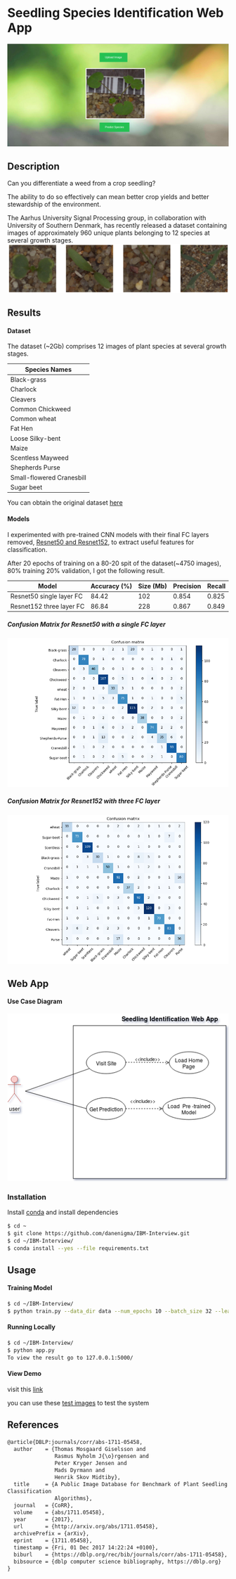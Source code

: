 # Seedling Species Identification Web App
![alt tag](https://github.com/danenigma/IBM-Interview/blob/master/web.png)

## Description
Can you differentiate a weed from a crop seedling?

The ability to do so effectively can mean better crop yields and better stewardship of the environment.

The Aarhus University Signal Processing group, in collaboration with University of Southern Denmark, has recently released a dataset containing images of approximately 960 unique plants belonging to 12 species at several growth stages.
![alt tag](https://github.com/danenigma/IBM-Interview/blob/master/seedlings.png)

## Results


#### Dataset

The dataset (~2Gb) comprises 12 images of plant species at several growth stages.

| Species Names |
| ------------- |
| Black-grass |
| Charlock |
| Cleavers |
| Common Chickweed |
| Common wheat |
| Fat Hen | 
| Loose Silky-bent |
| Maize |
| Scentless Mayweed |
| Shepherds Purse |
| Small-flowered Cranesbill |
| Sugar beet |

You can obtain the original dataset [here](https://vision.eng.au.dk/plant-seedlings-dataset/)
#### Models 

I experimented with pre-trained CNN models with their final FC layers removed, [Resnet50 and Resnet152](https://arxiv.org/abs/1512.03385), to extract useful features for classification.

After 20 epochs of training on a 80-20 spit of the dataset(~4750 images), 80% training 20% validation, I got the following result.


| Model    | Accuracy (%) | Size (Mb) | Precision | Recall |
| -------- | ------------ | --------- | --------- | ------ |
| Resnet50  single layer FC | 84.42 | 102 | 0.854 | 0.825 |
| Resnet152 three layer FC | 86.84 | 228 | 0.867 | 0.849 |
 
##### Confusion Matrix for Resnet50 with a single FC layer 
![alt tag](https://github.com/danenigma/IBM-Interview/blob/master/Figure_1.png)
##### Confusion Matrix for Resnet152 with three FC layer 
![alt tag](https://github.com/danenigma/IBM-Interview/blob/master/Figure_2.png)

## Web App




#### Use Case Diagram
![alt tag](https://github.com/danenigma/IBM-Interview/blob/master/usecase.png)

### Installation

Install [conda](https://conda.io/docs/user-guide/install/index.html) and install dependencies

```sh
$ cd ~
$ git clone https://github.com/danenigma/IBM-Interview.git
$ cd ~/IBM-Interview/
$ conda install --yes --file requirements.txt
```
## Usage
#### Training Model
```sh
$ cd ~/IBM-Interview/
$ python train.py --data_dir data --num_epochs 10 --batch_size 32 --learning_rate 0.001 
```
#### Running Locally
```sh
$ cd ~/IBM-Interview/
$ python app.py
To view the result go to 127.0.0.1:5000/
```
#### View Demo
visit this [link](http://ec2-35-155-215-84.us-west-2.compute.amazonaws.com:5000/)

you can use these [test images](https://github.com/danenigma/IBM-Interview/blob/master/test_images/)
to test the system 



## References

	@article{DBLP:journals/corr/abs-1711-05458,
	  author    = {Thomas Mosgaard Giselsson and
		           Rasmus Nyholm J{\o}rgensen and
		           Peter Kryger Jensen and
		           Mads Dyrmann and
		           Henrik Skov Midtiby},
	  title     = {A Public Image Database for Benchmark of Plant Seedling Classification
		           Algorithms},
	  journal   = {CoRR},
	  volume    = {abs/1711.05458},
	  year      = {2017},
	  url       = {http://arxiv.org/abs/1711.05458},
	  archivePrefix = {arXiv},
	  eprint    = {1711.05458},
	  timestamp = {Fri, 01 Dec 2017 14:22:24 +0100},
	  biburl    = {https://dblp.org/rec/bib/journals/corr/abs-1711-05458},
	  bibsource = {dblp computer science bibliography, https://dblp.org}
	}


